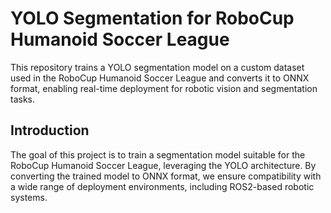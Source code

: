# YOLO Segmentation for RoboCup Humanoid Soccer League
This repository trains a YOLO segmentation model on a custom dataset used in the RoboCup Humanoid Soccer League and converts it to ONNX format, enabling real-time deployment for robotic vision and segmentation tasks.

## Introduction
The goal of this project is to train a segmentation model suitable for the RoboCup Humanoid Soccer League, leveraging the YOLO architecture. By converting the trained model to ONNX format, we ensure compatibility with a wide range of deployment environments, including ROS2-based robotic systems.


